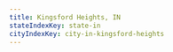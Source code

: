 ```yaml
---
title: Kingsford Heights, IN
stateIndexKey: state-in
cityIndexKey: city-in-kingsford-heights
---
```

